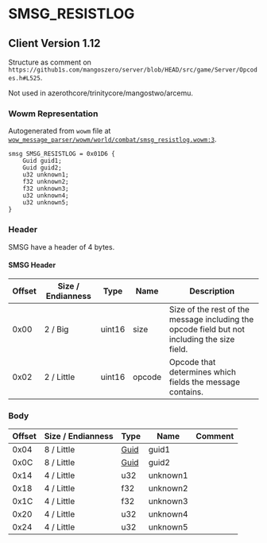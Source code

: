 # SMSG_RESISTLOG

## Client Version 1.12

Structure as comment on `https://github1s.com/mangoszero/server/blob/HEAD/src/game/Server/Opcodes.h#L525`.

Not used in azerothcore/trinitycore/mangostwo/arcemu.

### Wowm Representation

Autogenerated from `wowm` file at [`wow_message_parser/wowm/world/combat/smsg_resistlog.wowm:3`](https://github.com/gtker/wow_messages/tree/main/wow_message_parser/wowm/world/combat/smsg_resistlog.wowm#L3).
```rust,ignore
smsg SMSG_RESISTLOG = 0x01D6 {
    Guid guid1;
    Guid guid2;
    u32 unknown1;
    f32 unknown2;
    f32 unknown3;
    u32 unknown4;
    u32 unknown5;
}
```
### Header

SMSG have a header of 4 bytes.

#### SMSG Header

| Offset | Size / Endianness | Type   | Name   | Description |
| ------ | ----------------- | ------ | ------ | ----------- |
| 0x00   | 2 / Big           | uint16 | size   | Size of the rest of the message including the opcode field but not including the size field.|
| 0x02   | 2 / Little        | uint16 | opcode | Opcode that determines which fields the message contains.|

### Body

| Offset | Size / Endianness | Type | Name | Comment |
| ------ | ----------------- | ---- | ---- | ------- |
| 0x04 | 8 / Little | [Guid](../types/packed-guid.md) | guid1 |  |
| 0x0C | 8 / Little | [Guid](../types/packed-guid.md) | guid2 |  |
| 0x14 | 4 / Little | u32 | unknown1 |  |
| 0x18 | 4 / Little | f32 | unknown2 |  |
| 0x1C | 4 / Little | f32 | unknown3 |  |
| 0x20 | 4 / Little | u32 | unknown4 |  |
| 0x24 | 4 / Little | u32 | unknown5 |  |

